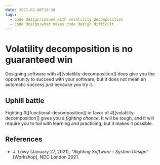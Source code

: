 ```yaml
---
date: 2021-02-08T19:38
tags: 
  - code design/issues with volatility decomposition
  - code design/what makes code design difficult
---
```


# Volatility decomposition is no guaranteed win

Designing software with #[[volatility-decomposition]] does give you the
opportunity to succeed with your software, but it does not mean an automatic
success just because you try it.

## Uphill battle

Fighting #[[functional-decomposition]] in favor of #[[volatility-decomposition]]
gives you a *fighting chance*. It will be tough, and it will require you to toil
with learning and practicing; but it makes it possible.

## References

- J. Löwy (January 27, 2021), *"Righting Software - System Design"* [Workshop],
  NDC London 2021.
